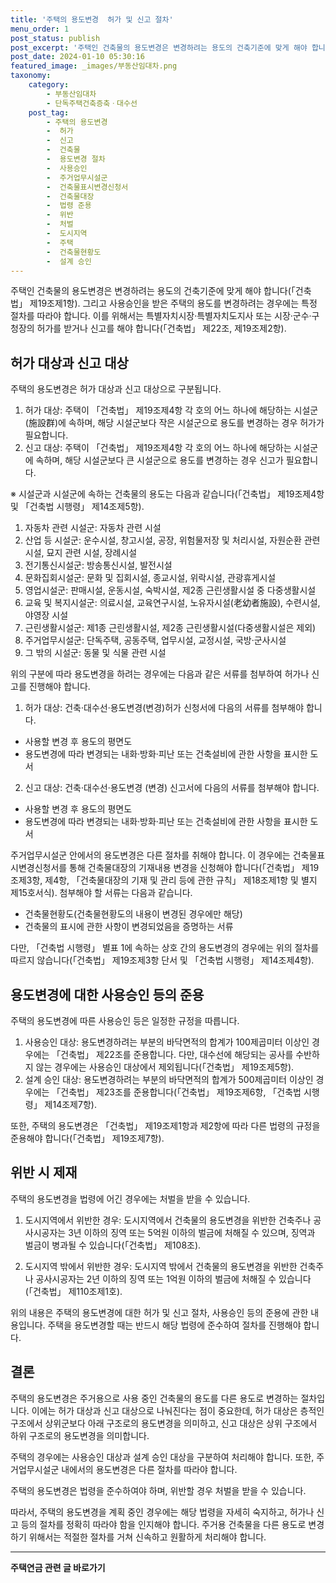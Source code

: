 ```yaml
---
title: '주택의 용도변경  허가 및 신고 절차'
menu_order: 1
post_status: publish
post_excerpt: '주택인 건축물의 용도변경은 변경하려는 용도의 건축기준에 맞게 해야 합니다  건축법  제19조제1항 . 그리고 사용승인을 받은 주택의 용도를 변경하려는 경우에는 특정 절차를 따라야 합니다. 이를 위해서는 특별자치시장 특별자치도지사 또는 시장 군수 구청장의 허가를 받거나 신고를 해야 합니다  건축법  제22조, 제19조제2항 .'
post_date: 2024-01-10 05:30:16
featured_image: _images/부동산임대차.png
taxonomy:
    category:
        - 부동산임대차
        - 단독주택건축증축ㆍ대수선
    post_tag:
        - 주택의 용도변경
        -  허가
        -  신고
        -  건축물
        -  용도변경 절차
        -  사용승인
        -  주거업무시설군
        -  건축물표시변경신청서
        -  건축물대장
        -  법령 준용
        -  위반
        -  처벌
        -  도시지역
        -  주택
        -  건축물현황도
        -  설계 승인
---
```



주택인 건축물의 용도변경은 변경하려는 용도의 건축기준에 맞게 해야 합니다(「건축법」 제19조제1항). 그리고 사용승인을 받은 주택의 용도를 변경하려는 경우에는 특정 절차를 따라야 합니다. 이를 위해서는 특별자치시장·특별자치도지사 또는 시장·군수·구청장의 허가를 받거나 신고를 해야 합니다(「건축법」 제22조, 제19조제2항).

## 허가 대상과 신고 대상

주택의 용도변경은 허가 대상과 신고 대상으로 구분됩니다.

1. 허가 대상: 주택이 「건축법」 제19조제4항 각 호의 어느 하나에 해당하는 시설군(施設群)에 속하며, 해당 시설군보다 작은 시설군으로 용도를 변경하는 경우 허가가 필요합니다.
2. 신고 대상: 주택이 「건축법」 제19조제4항 각 호의 어느 하나에 해당하는 시설군에 속하며, 해당 시설군보다 큰 시설군으로 용도를 변경하는 경우 신고가 필요합니다.

※ 시설군과 시설군에 속하는 건축물의 용도는 다음과 같습니다(「건축법」 제19조제4항 및 「건축법 시행령」 제14조제5항).
1. 자동차 관련 시설군: 자동차 관련 시설
2. 산업 등 시설군: 운수시설, 창고시설, 공장, 위험물저장 및 처리시설, 자원순환 관련 시설, 묘지 관련 시설, 장례시설
3. 전기통신시설군: 방송통신시설, 발전시설
4. 문화집회시설군: 문화 및 집회시설, 종교시설, 위락시설, 관광휴게시설
5. 영업시설군: 판매시설, 운동시설, 숙박시설, 제2종 근린생활시설 중 다중생활시설
6. 교육 및 복지시설군: 의료시설, 교육연구시설, 노유자시설(老幼者施設), 수련시설, 야영장 시설
7. 근린생활시설군: 제1종 근린생활시설, 제2종 근린생활시설(다중생활시설은 제외)
8. 주거업무시설군: 단독주택, 공동주택, 업무시설, 교정시설, 국방·군사시설
9. 그 밖의 시설군: 동물 및 식물 관련 시설

위의 구분에 따라 용도변경을 하려는 경우에는 다음과 같은 서류를 첨부하여 허가나 신고를 진행해야 합니다.

1. 허가 대상: 건축·대수선·용도변경(변경)허가 신청서에 다음의 서류를 첨부해야 합니다.
- 사용할 변경 후 용도의 평면도
- 용도변경에 따라 변경되는 내화·방화·피난 또는 건축설비에 관한 사항을 표시한 도서

2. 신고 대상: 건축·대수선·용도변경 (변경) 신고서에 다음의 서류를 첨부해야 합니다.
- 사용할 변경 후 용도의 평면도
- 용도변경에 따라 변경되는 내화·방화·피난 또는 건축설비에 관한 사항을 표시한 도서

주거업무시설군 안에서의 용도변경은 다른 절차를 취해야 합니다. 이 경우에는 건축물표시변경신청서를 통해 건축물대장의 기재내용 변경을 신청해야 합니다(「건축법」 제19조제3항, 제4항, 「건축물대장의 기재 및 관리 등에 관한 규칙」 제18조제1항 및 별지 제15호서식). 첨부해야 할 서류는 다음과 같습니다.

- 건축물현황도(건축물현황도의 내용이 변경된 경우에만 해당)
- 건축물의 표시에 관한 사항이 변경되었음을 증명하는 서류

다만, 「건축법 시행령」 별표 1에 속하는 상호 간의 용도변경의 경우에는 위의 절차를 따르지 않습니다(「건축법」 제19조제3항 단서 및 「건축법 시행령」 제14조제4항).

## 용도변경에 대한 사용승인 등의 준용

주택의 용도변경에 따른 사용승인 등은 일정한 규정을 따릅니다.

1. 사용승인 대상: 용도변경하려는 부분의 바닥면적의 합계가 100제곱미터 이상인 경우에는 「건축법」 제22조를 준용합니다. 다만, 대수선에 해당되는 공사를 수반하지 않는 경우에는 사용승인 대상에서 제외됩니다(「건축법」 제19조제5항).
2. 설계 승인 대상: 용도변경하려는 부분의 바닥면적의 합계가 500제곱미터 이상인 경우에는 「건축법」 제23조를 준용합니다(「건축법」 제19조제6항, 「건축법 시행령」 제14조제7항).

또한, 주택의 용도변경은 「건축법」 제19조제1항과 제2항에 따라 다른 법령의 규정을 준용해야 합니다(「건축법」 제19조제7항).

## 위반 시 제재

주택의 용도변경을 법령에 어긴 경우에는 처벌을 받을 수 있습니다.

1. 도시지역에서 위반한 경우: 도시지역에서 건축물의 용도변경을 위반한 건축주나 공사시공자는 3년 이하의 징역 또는 5억원 이하의 벌금에 처해질 수 있으며, 징역과 벌금이 병과될 수 있습니다(「건축법」 제108조).

2. 도시지역 밖에서 위반한 경우: 도시지역 밖에서 건축물의 용도변경을 위반한 건축주나 공사시공자는 2년 이하의 징역 또는 1억원 이하의 벌금에 처해질 수 있습니다(「건축법」 제110조제1호).

위의 내용은 주택의 용도변경에 대한 허가 및 신고 절차, 사용승인 등의 준용에 관한 내용입니다. 주택을 용도변경할 때는 반드시 해당 법령에 준수하여 절차를 진행해야 합니다.

## 결론

주택의 용도변경은 주거용으로 사용 중인 건축물의 용도를 다른 용도로 변경하는 절차입니다. 이에는 허가 대상과 신고 대상으로 나눠진다는 점이 중요한데, 허가 대상은 층적인 구조에서 상위군보다 아래 구조로의 용도변경을 의미하고, 신고 대상은 상위 구조에서 하위 구조로의 용도변경을 의미합니다.

주택의 경우에는 사용승인 대상과 설계 승인 대상을 구분하여 처리해야 합니다. 또한, 주거업무시설군 내에서의 용도변경은 다른 절차를 따라야 합니다.

주택의 용도변경은 법령을 준수하여야 하며, 위반할 경우 처벌을 받을 수 있습니다.

따라서, 주택의 용도변경을 계획 중인 경우에는 해당 법령을 자세히 숙지하고, 허가나 신고 등의 절차를 정확히 따라야 함을 인지해야 합니다. 주거용 건축물을 다른 용도로 변경하기 위해서는 적절한 절차를 거쳐 신속하고 원활하게 처리해야 합니다.
<!-- wp:separator -->
<hr class="wp-block-separator has-alpha-channel-opacity"/>
<!-- /wp:separator -->

<!-- wp:group {"backgroundColor":"base","layout":{"type":"constrained"}} -->
<div class="wp-block-group has-base-background-color has-background"><!-- wp:paragraph {"align":"center","fontSize":"medium"} -->
<p class="has-text-align-center has-large-font-size"><strong>주택연금 관련 글 바로가기</strong></p>
<!-- /wp:paragraph -->


<!-- wp:latest-posts
{"categories":[{"id":14528,"count":19,"description":"","link":"https://uknowlaw.com/category/%ec%a3%bc%ed%83%9d%ec%97%b0%ea%b8%88/","name":"주택연금","slug":"주택연금","taxonomy":"category","parent":0,"meta":[],"_links":{"self":[{"href":"https://uknowlaw.com/wp-json/wp/v2/categories/14528"}],"collection":[{"href":"https://uknowlaw.com/wp-json/wp/v2/categories"}],"about":[{"href":"https://uknowlaw.com/wp-json/wp/v2/taxonomies/category"}],"wp:post_type":[{"href":"https://uknowlaw.com/wp-json/wp/v2/posts?categories=14528"}],"curies":[{"name":"wp","href":"https://api.w.org/{rel}","templated":true}]}}],"postsToShow":100,"excerptLength":28,"postLayout":"grid","columns":2,"featuredImageAlign":"left","featuredImageSizeSlug":"large","fontSize":"small"} /--></div>
<!-- /wp:group -->